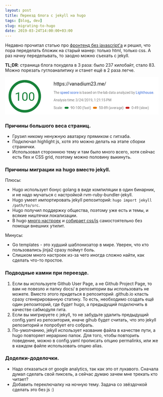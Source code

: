 ```yaml
---
layout: post
title: Переезд блога с jekyll на hugo
tags: [blog, dev]
slug: migrating-to-hugo
date: 2019-03-24T14:00:00+03:00
---
```


Недавно прочитал статью про [фронтенд без javascript'a](https://dev.to/winduptoy/a-javascript-free-frontend-2d3e) и решил, что пора переделать бложик на старый манер: только html, только css. А раз начну переделывать, то заодно можно съехать с jekyll.

**TL;DR**: страница блога похудела в 3 раза: было 237 килобайт, стало 83. Можно порезать гуглоаналитику и станет ещё в 2 раза легче.
<!--more-->
![PageSpeed 100](/images/pagespeed100.png)

### Причины большого веса страниц.


* Грузил никому ненужную аватарку прямиком с гитхаба.
* Подключал highlight js, хотя это можно делать на этапе сборки странички.
* Использовал стороннюю тему и там было много всего, хотя сейчас есть flex и CSS grid, поэтому можно половину выкинуть.


### Причины миграции на hugo вместо jekyll.

Плюсы:

* Hugo использует бонус golang в виде компиляции в один бинарник, и не надо мучаться с настройкой rvm-ruby-bundler-jekyll.
* Hugo умеет импортировать jekyll репозиторий: `hugo import jekyll /path/to/src`.
* Hugo получил поддержку общества, поэтому уже есть и темы, и всякие ништячки локализации.
* В hugo [много настроек](https://gohugo.io/content-management/) и [собирает css/js](https://gohugo.io/hugo-pipes/bundling/) самостоятельно без помощи внешних утилит.


Минусы:

* Go templates - это худший шаблонизатор в мире. Уверен, что кто пользовались jinja2 сразу поймут боль.
* Слишком много настроек из-за чего иногда сложно найти, как сделать что-то простое.


### Подводные камни при переезде.

1. Если вы используете Github User Page, а не Github Project Page, то вам не повезло и папку docs/ в репозитории вы использовать не можете. Вместо этого придеться в репозиторий <username>.github.io класть сразу сгенерированную статику. То есть, необходимо создать ещё один репозиторий, где будет hugo, а предыдущий подключить в качестве сабмодуля гита.
2. Если вы мигрируете с jekyll, то не забудьте удалить предыдущий config.yaml из репозитория, иначе gihub будет считать, что это jekyll репозиторий и попробует его собрать.
3. По-умолчанию, jekyll использует название файла в качестве пути, а hugo повторяет иерархию папок. Для того, чтобы повторить поведение, можно в config.yaml прописать опцию permalinks, или же в каждом файле использовать опцию alias.


### Доделки-доделочки.

* Надо отказаться от google analytics, так как это от лукавого. Сначала думал сделать свой пиксель, а сейчас думаю зачем мне трекать кто читает?
* Добавить переключалку на ночную тему. Задача со звёздочкой сделать это без js :)

